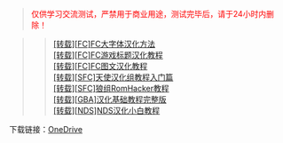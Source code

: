 ><font color="red">仅供学习交流测试，严禁用于商业用途，测试完毕后，请于24小时内删除！</font>

>><a href="https://xiongonline.github.io/[转载][FC]FC大字体汉化方法.html" target="_blank">[转载][FC]FC大字体汉化方法</a><br/>
>><a href="https://xiongonline.github.io/[转载][FC]FC游戏标题汉化教程.html" target="_blank">[转载][FC]FC游戏标题汉化教程</a><br/>
>><a href="https://xiongonline.github.io/[转载][FC]FC图文汉化教程.html" target="_blank">[转载][FC]FC图文汉化教程</a><br/>
>><a href="https://xiongonline.github.io/[转载][SFC]天使汉化组教程入门篇.html" target="_blank">[转载][SFC]天使汉化组教程入门篇</a><br/>
>><a href="https://xiongonline.github.io/[转载][SFC]狼组RomHacker教程.html" target="_blank">[转载][SFC]狼组RomHacker教程</a><br/>
>><a href="https://xiongonline.github.io/[转载][GBA]汉化基础教程完整版.html" target="_blank">[转载][GBA]汉化基础教程完整版</a><br/>
>><a href="https://xiongonline.github.io/[转载][NDS]NDS汉化小白教程.html" target="_blank">[转载][NDS]NDS汉化小白教程</a><br/>


下载链接：<a href="https://fall4-my.sharepoint.com/:f:/g/personal/xiongonlineyeah_fall4_onmicrosoft_com/Elxt_rTRgmpCgCoymez2yYIBVAl1rm3LcX0HwAggNQf4Xw?e=qf4Lic" target="_blank">OneDrive</a>
